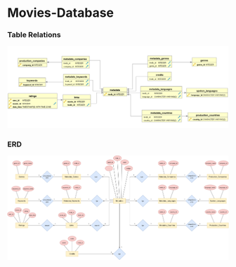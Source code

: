 # Movies-Database

### Table Relations

![](partA/DIAGRAMS/RELATIONS.png)


### ERD

![](partA/DIAGRAMS/ERD_movies.png)
